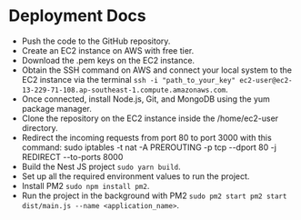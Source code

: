 # Deployment Docs

- Push the code to the GitHub repository.
- Create an EC2 instance on AWS with free tier.
- Download the .pem keys on the EC2 instance.
- Obtain the SSH command on AWS and connect your local system to the EC2 instance via the terminal `ssh -i "path_to_your_key" ec2-user@ec2-13-229-71-108.ap-southeast-1.compute.amazonaws.com`.
- Once connected, install Node.js, Git, and MongoDB using the yum package manager.
- Clone the repository on the EC2 instance inside the /home/ec2-user directory.
- Redirect the incoming requests from port 80 to port 3000 with this command: sudo iptables -t nat -A PREROUTING -p tcp --dport 80 -j REDIRECT --to-ports 8000
- Build the Nest JS project `sudo yarn build`.
- Set up all the required environment values to run the project.
- Install PM2 `sudo npm install pm2`.
- Run the project in the background with PM2 `sudo pm2 start pm2 start dist/main.js --name <application_name>`.
